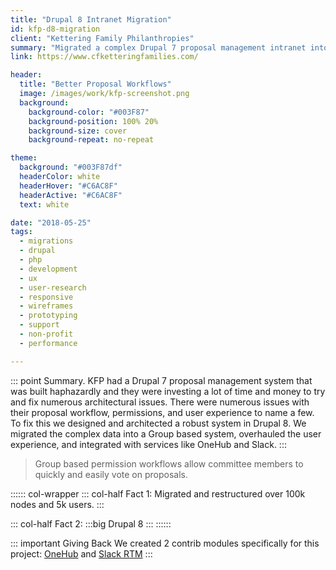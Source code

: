 ```yaml
---
title: "Drupal 8 Intranet Migration"
id: kfp-d8-migration
client: "Kettering Family Philanthropies"
summary: "Migrated a complex Drupal 7 proposal management intranet into a well architected Drupal 8 system."
link: https://www.cfketteringfamilies.com/

header:
  title: "Better Proposal Workflows"
  image: /images/work/kfp-screenshot.png
  background:
    background-color: "#003F87"
    background-position: 100% 20%
    background-size: cover
    background-repeat: no-repeat

theme:
  background: "#003F87df"
  headerColor: white
  headerHover: "#C6AC8F"
  headerActive: "#C6AC8F"
  text: white

date: "2018-05-25"
tags:
  - migrations
  - drupal
  - php
  - development
  - ux
  - user-research
  - responsive
  - wireframes
  - prototyping
  - support
  - non-profit
  - performance

---
```


::: point Summary.
KFP had a Drupal 7 proposal management system that was built haphazardly and they were investing a lot of time and money to try and fix numerous architectural issues.  There were numerous issues with their proposal workflow, permissions, and user experience to name a few.  To fix this we designed and architected a robust system in Drupal 8.  We migrated the complex data into a Group based system, overhauled the user experience, and integrated with services like OneHub and Slack.
:::

> Group based permission workflows allow committee members to quickly and easily vote on proposals.

:::::: col-wrapper
::: col-half Fact 1:
Migrated and restructured over 100k nodes and 5k users.
:::

::: col-half Fact 2:
:::big
Drupal 8
:::
::::::

::: important Giving Back
We created 2 contrib modules specifically for this project: [OneHub](https://www.drupal.org/project/onehub) and [Slack RTM](https://www.drupal.org/project/slack_rtm)
:::
